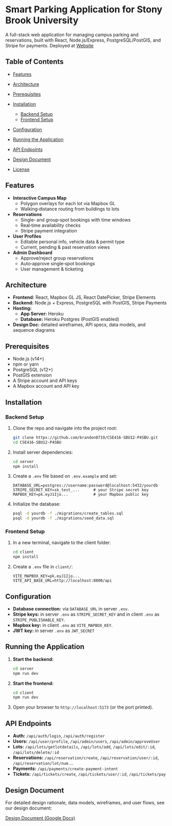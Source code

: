 # Smart Parking Application for Stony Brook University

A full-stack web application for managing campus parking and reservations, built with React, Node.js/Express, PostgreSQL/PostGIS, and Stripe for payments. Deployed at [Website](sbuparking.live)

## Table of Contents

* [Features](#features)
* [Architecture](#architecture)
* [Prerequisites](#prerequisites)
* [Installation](#installation)

  * [Backend Setup](#backend-setup)
  * [Frontend Setup](#frontend-setup)
* [Configuration](#configuration)
* [Running the Application](#running-the-application)
* [API Endpoints](#api-endpoints)
* [Design Document](#design-document)
* [License](#license)

## Features

- **Interactive Campus Map**  
  - Polygon overlays for each lot via Mapbox GL  
  - Walking‐distance routing from buildings to lots  
- **Reservations**  
  - Single‐ and group‐spot bookings with time windows  
  - Real‐time availability checks  
  - Stripe payment integration  
- **User Profiles**  
  - Editable personal info, vehicle data & permit type  
  - Current, pending & past reservation views  
- **Admin Dashboard**  
  - Approve/reject group reservations  
  - Auto‐approve single‐spot bookings  
  - User management & ticketing  


## Architecture

- **Frontend:** React, Mapbox GL JS, React DatePicker, Stripe Elements  
- **Backend:** Node.js + Express, PostgreSQL with PostGIS, Stripe Payments  
- **Hosting:**  
  - **App Server:** Heroku  
  - **Database:** Heroku Postgres (PostGIS enabled)  
- **Design Doc:** detailed wireframes, API specs, data models, and sequence diagrams  

## Prerequisites

* Node.js (v14+)
* npm or yarn
* PostgreSQL (v12+)
* PostGIS extension
* A Stripe account and API keys
* A Mapbox account and API key

## Installation

### Backend Setup

1. Clone the repo and navigate into the project root:

   ```bash
   git clone https://github.com/brandon0719/CSE416-SBU12-P4SBU.git
   cd CSE416-SBU12-P4SBU
   ```
2. Install server dependencies:

   ```bash
   cd server
   npm install
   ```
3. Create a `.env` file based on `.env.example` and set:

   ```text
   DATABASE_URL=postgres://username:password@localhost:5432/yourdb
   STRIPE_SECRET_KEY=sk_test_...      # your Stripe secret key
   MAPBOX_KEY=pk.eyJ1Ijo...           # your Mapbox public key
   ```
4. Initialize the database:

   ```bash
   psql -d yourdb -f ./migrations/create_tables.sql
   psql -d yourdb -f ./migrations/seed_data.sql
   ```

### Frontend Setup

1. In a new terminal, navigate to the client folder:

   ```bash
   cd client
   npm install
   ```
2. Create a `.env` file in `client/`:

   ```text
   VITE_MAPBOX_KEY=pk.eyJ1Ijo...
   VITE_API_BASE_URL=http://localhost:8000/api
   ```

## Configuration

* **Database connection:** via `DATABASE_URL` in server `.env`.
* **Stripe keys:** in server `.env` as `STRIPE_SECRET_KEY` and in client `.env` as `STRIPE_PUBLISHABLE_KEY`.
* **Mapbox key:** in client `.env` as `VITE_MAPBOX_KEY`.
* **JWT key:** in server `.env` as `JWT_SECRET`

## Running the Application

1. **Start the backend:**

   ```bash
   cd server
   npm run dev
   ```
2. **Start the frontend:**

   ```bash
   cd client
   npm run dev
   ```
3. Open your browser to `http://localhost:5173` (or the port printed).

## API Endpoints

* **Auth:** `/api/auth/login`, `/api/auth/register`
* **Users:** `/api/user/profile`, `/api/admin/users`, `/api/admin/approveUser`
* **Lots:** `/api/lots/getlotdetails`, `/api/lots/add`, `/api/lots/edit/:id`, `/api/lots/delete/:id`
* **Reservations:** `/api/reservation/create`, `/api/reservation/user/:id`, `/api/reservation/lot/num` ...
* **Payments:** `/api/payments/create-payment-intent`
* **Tickets:** `/api/tickets/create`, `/api/tickets/user/:id`, `/api/tickets/pay`

## Design Document

For detailed design rationale, data models, wireframes, and user flows, see our design document:

[Design Document (Google Docs)](https://docs.google.com/document/d/1E8whk3lCZq_UvAOrz5guGLoqqs9F9DHRcLdPyOiF29k/edit?usp=sharing)


